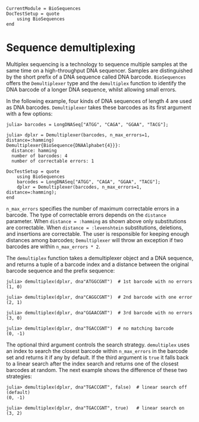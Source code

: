 ```@meta
CurrentModule = BioSequences
DocTestSetup = quote
    using BioSequences
end
```

# Sequence demultiplexing

Multiplex sequencing is a technology to sequence multiple samples at the same
time on a high-throughput DNA sequencer. Samples are distinguished by the short
prefix of a DNA sequence called DNA barcode. `BioSequences` offers the
`Demultiplexer` type and the `demultiplex` function to identify the DNA barcode
of a longer DNA sequence, whilst allowing small errors.

In the following example, four kinds of DNA sequences of length 4 are used as
DNA barcodes. `Demultiplexer` takes these barcodes as its first argument with
a few options:
```jldoctest
julia> barcodes = LongDNASeq["ATGG", "CAGA", "GGAA", "TACG"];

julia> dplxr = Demultiplexer(barcodes, n_max_errors=1, distance=:hamming)
Demultiplexer{BioSequence{DNAAlphabet{4}}}:
  distance: hamming
  number of barcodes: 4
  number of correctable errors: 1
```

```@meta
DocTestSetup = quote
    using BioSequences
    barcodes = LongDNASeq["ATGG", "CAGA", "GGAA", "TACG"];
    dplxr = Demultiplexer(barcodes, n_max_errors=1, distance=:hamming);
end
```

`n_max_errors` specifies the number of maximum correctable errors in a barcode.
The type of correctable errors depends on the `distance` parameter. When
`distance = :hamming` as shown above only substitutions are correctable. When
`distance = :levenshtein` substitutions, deletions, and insertions are
correctable. The user is responsible for keeping enough distances among
barcodes; `Demultiplexer` will throw an exception if two barcodes are within
`n_max_errors * 2`.

The `demultiplex` function takes a demultiplexer object and a DNA sequence, and
returns a tuple of a barcode index and a distance between the original barcode
sequence and the prefix sequence:
```jldoctest
julia> demultiplex(dplxr, dna"ATGGCGNT")  # 1st barcode with no errors
(1, 0)

julia> demultiplex(dplxr, dna"CAGGCGNT")  # 2nd barcode with one error
(2, 1)

julia> demultiplex(dplxr, dna"GGAACGNT")  # 3rd barcode with no errors
(3, 0)

julia> demultiplex(dplxr, dna"TGACCGNT")  # no matching barcode
(0, -1)

```

The optional third argument controls the search strategy. `demultiplex` uses an
index to search the closest barcode within `n_max_errors` in the barcode set and
returns it if any by default. If the third argument is `true` it falls back to a
linear search after the index search and returns one of the closest barcodes at
random. The next example shows the difference of these two strategies:
```jldoctest
julia> demultiplex(dplxr, dna"TGACCGNT", false)  # linear search off (default)
(0, -1)

julia> demultiplex(dplxr, dna"TGACCGNT", true)   # linear search on
(3, 2)

```
